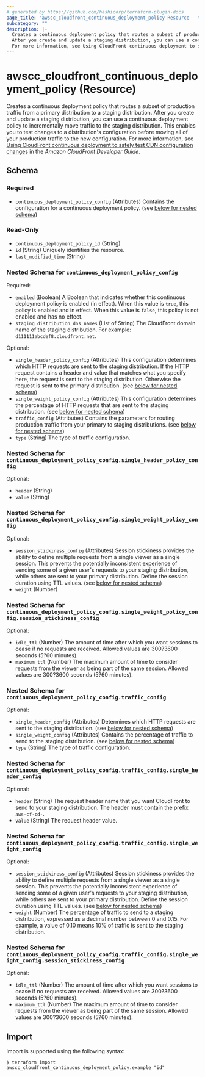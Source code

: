 ```yaml
---
# generated by https://github.com/hashicorp/terraform-plugin-docs
page_title: "awscc_cloudfront_continuous_deployment_policy Resource - terraform-provider-awscc"
subcategory: ""
description: |-
  Creates a continuous deployment policy that routes a subset of production traffic from a primary distribution to a staging distribution.
  After you create and update a staging distribution, you can use a continuous deployment policy to incrementally move traffic to the staging distribution. This enables you to test changes to a distribution's configuration before moving all of your production traffic to the new configuration.
  For more information, see Using CloudFront continuous deployment to safely test CDN configuration changes https://docs.aws.amazon.com/AmazonCloudFront/latest/DeveloperGuide/continuous-deployment.html in the Amazon CloudFront Developer Guide.
---
```


# awscc_cloudfront_continuous_deployment_policy (Resource)

Creates a continuous deployment policy that routes a subset of production traffic from a primary distribution to a staging distribution.
 After you create and update a staging distribution, you can use a continuous deployment policy to incrementally move traffic to the staging distribution. This enables you to test changes to a distribution's configuration before moving all of your production traffic to the new configuration.
 For more information, see [Using CloudFront continuous deployment to safely test CDN configuration changes](https://docs.aws.amazon.com/AmazonCloudFront/latest/DeveloperGuide/continuous-deployment.html) in the *Amazon CloudFront Developer Guide*.



<!-- schema generated by tfplugindocs -->
## Schema

### Required

- `continuous_deployment_policy_config` (Attributes) Contains the configuration for a continuous deployment policy. (see [below for nested schema](#nestedatt--continuous_deployment_policy_config))

### Read-Only

- `continuous_deployment_policy_id` (String)
- `id` (String) Uniquely identifies the resource.
- `last_modified_time` (String)

<a id="nestedatt--continuous_deployment_policy_config"></a>
### Nested Schema for `continuous_deployment_policy_config`

Required:

- `enabled` (Boolean) A Boolean that indicates whether this continuous deployment policy is enabled (in effect). When this value is ``true``, this policy is enabled and in effect. When this value is ``false``, this policy is not enabled and has no effect.
- `staging_distribution_dns_names` (List of String) The CloudFront domain name of the staging distribution. For example: ``d111111abcdef8.cloudfront.net``.

Optional:

- `single_header_policy_config` (Attributes) This configuration determines which HTTP requests are sent to the staging distribution. If the HTTP request contains a header and value that matches what you specify here, the request is sent to the staging distribution. Otherwise the request is sent to the primary distribution. (see [below for nested schema](#nestedatt--continuous_deployment_policy_config--single_header_policy_config))
- `single_weight_policy_config` (Attributes) This configuration determines the percentage of HTTP requests that are sent to the staging distribution. (see [below for nested schema](#nestedatt--continuous_deployment_policy_config--single_weight_policy_config))
- `traffic_config` (Attributes) Contains the parameters for routing production traffic from your primary to staging distributions. (see [below for nested schema](#nestedatt--continuous_deployment_policy_config--traffic_config))
- `type` (String) The type of traffic configuration.

<a id="nestedatt--continuous_deployment_policy_config--single_header_policy_config"></a>
### Nested Schema for `continuous_deployment_policy_config.single_header_policy_config`

Optional:

- `header` (String)
- `value` (String)


<a id="nestedatt--continuous_deployment_policy_config--single_weight_policy_config"></a>
### Nested Schema for `continuous_deployment_policy_config.single_weight_policy_config`

Optional:

- `session_stickiness_config` (Attributes) Session stickiness provides the ability to define multiple requests from a single viewer as a single session. This prevents the potentially inconsistent experience of sending some of a given user's requests to your staging distribution, while others are sent to your primary distribution. Define the session duration using TTL values. (see [below for nested schema](#nestedatt--continuous_deployment_policy_config--single_weight_policy_config--session_stickiness_config))
- `weight` (Number)

<a id="nestedatt--continuous_deployment_policy_config--single_weight_policy_config--session_stickiness_config"></a>
### Nested Schema for `continuous_deployment_policy_config.single_weight_policy_config.session_stickiness_config`

Optional:

- `idle_ttl` (Number) The amount of time after which you want sessions to cease if no requests are received. Allowed values are 300?3600 seconds (5?60 minutes).
- `maximum_ttl` (Number) The maximum amount of time to consider requests from the viewer as being part of the same session. Allowed values are 300?3600 seconds (5?60 minutes).



<a id="nestedatt--continuous_deployment_policy_config--traffic_config"></a>
### Nested Schema for `continuous_deployment_policy_config.traffic_config`

Optional:

- `single_header_config` (Attributes) Determines which HTTP requests are sent to the staging distribution. (see [below for nested schema](#nestedatt--continuous_deployment_policy_config--traffic_config--single_header_config))
- `single_weight_config` (Attributes) Contains the percentage of traffic to send to the staging distribution. (see [below for nested schema](#nestedatt--continuous_deployment_policy_config--traffic_config--single_weight_config))
- `type` (String) The type of traffic configuration.

<a id="nestedatt--continuous_deployment_policy_config--traffic_config--single_header_config"></a>
### Nested Schema for `continuous_deployment_policy_config.traffic_config.single_header_config`

Optional:

- `header` (String) The request header name that you want CloudFront to send to your staging distribution. The header must contain the prefix ``aws-cf-cd-``.
- `value` (String) The request header value.


<a id="nestedatt--continuous_deployment_policy_config--traffic_config--single_weight_config"></a>
### Nested Schema for `continuous_deployment_policy_config.traffic_config.single_weight_config`

Optional:

- `session_stickiness_config` (Attributes) Session stickiness provides the ability to define multiple requests from a single viewer as a single session. This prevents the potentially inconsistent experience of sending some of a given user's requests to your staging distribution, while others are sent to your primary distribution. Define the session duration using TTL values. (see [below for nested schema](#nestedatt--continuous_deployment_policy_config--traffic_config--single_weight_config--session_stickiness_config))
- `weight` (Number) The percentage of traffic to send to a staging distribution, expressed as a decimal number between 0 and 0.15. For example, a value of 0.10 means 10% of traffic is sent to the staging distribution.

<a id="nestedatt--continuous_deployment_policy_config--traffic_config--single_weight_config--session_stickiness_config"></a>
### Nested Schema for `continuous_deployment_policy_config.traffic_config.single_weight_config.session_stickiness_config`

Optional:

- `idle_ttl` (Number) The amount of time after which you want sessions to cease if no requests are received. Allowed values are 300?3600 seconds (5?60 minutes).
- `maximum_ttl` (Number) The maximum amount of time to consider requests from the viewer as being part of the same session. Allowed values are 300?3600 seconds (5?60 minutes).

## Import

Import is supported using the following syntax:

```shell
$ terraform import awscc_cloudfront_continuous_deployment_policy.example "id"
```
